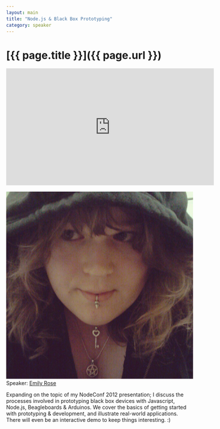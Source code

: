 ```yaml
---
layout: main
title: "Node.js & Black Box Prototyping"
category: speaker
---
```


# [{{ page.title }}]({{ page.url }})

<iframe width="560" height="315" src="http://www.youtube.com/embed/gur5C_6XfeU" frameborder="0" allowfullscreen="true">
</iframe>

<a href="http://nexxylove.tumblr.com"><img src="/images/emily-rose.jpeg" class="speaker" alt="Emily Rose"></a>
Speaker: <a href="http://nexxylove.tumblr.com">Emily Rose</a>

Expanding on the topic of my NodeConf 2012 presentation; I discuss the processes involved in prototyping black box devices with Javascript, Node.js, Beagleboards & Arduinos. We cover the basics of getting started with prototyping & development, and illustrate real-world applications. There will even be an interactive demo to keep things interesting. :)
